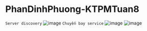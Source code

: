 # PhanDinhPhuong-KTPMTuan8
`Server discovery`
![image](https://user-images.githubusercontent.com/81177274/198893301-d718a5c2-4653-4a72-8321-04bfb308bdb6.png)
`Chuyến bay service`
![image](https://user-images.githubusercontent.com/81177274/198893310-3ec6f027-de7a-41b7-8454-c179f9823d2c.png)
![image](https://user-images.githubusercontent.com/81177274/198893353-6f83fec0-5250-4bbd-864a-29f042470fd9.png)


